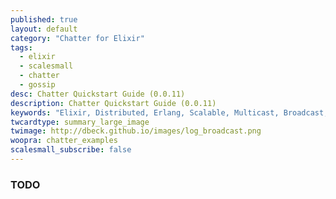 ```yaml
---
published: true
layout: default
category: "Chatter for Elixir"
tags:
  - elixir
  - scalesmall
  - chatter
  - gossip
desc: Chatter Quickstart Guide (0.0.11)
description: Chatter Quickstart Guide (0.0.11)
keywords: "Elixir, Distributed, Erlang, Scalable, Multicast, Broadcast, Gossip"
twcardtype: summary_large_image
twimage: http://dbeck.github.io/images/log_broadcast.png
woopra: chatter_examples
scalesmall_subscribe: false
---
```


### TODO
